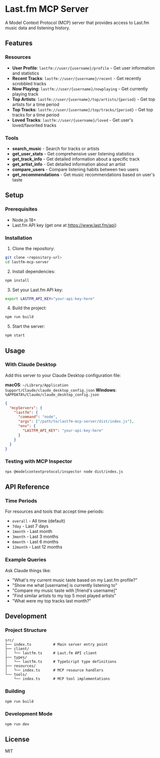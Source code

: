 # Last.fm MCP Server

A Model Context Protocol (MCP) server that provides access to Last.fm music data and listening history.

## Features

### Resources
- **User Profile**: `lastfm://user/{username}/profile` - Get user information and statistics
- **Recent Tracks**: `lastfm://user/{username}/recent` - Get recently scrobbled tracks
- **Now Playing**: `lastfm://user/{username}/nowplaying` - Get currently playing track
- **Top Artists**: `lastfm://user/{username}/top/artists/{period}` - Get top artists for a time period
- **Top Tracks**: `lastfm://user/{username}/top/tracks/{period}` - Get top tracks for a time period
- **Loved Tracks**: `lastfm://user/{username}/loved` - Get user's loved/favorited tracks

### Tools
- **search_music** - Search for tracks or artists
- **get_user_stats** - Get comprehensive user listening statistics
- **get_track_info** - Get detailed information about a specific track
- **get_artist_info** - Get detailed information about an artist
- **compare_users** - Compare listening habits between two users
- **get_recommendations** - Get music recommendations based on user's taste

## Setup

### Prerequisites
- Node.js 18+ 
- Last.fm API key (get one at https://www.last.fm/api)

### Installation

1. Clone the repository:
```bash
git clone <repository-url>
cd lastfm-mcp-server
```

2. Install dependencies:
```bash
npm install
```

3. Set your Last.fm API key:
```bash
export LASTFM_API_KEY="your-api-key-here"
```

4. Build the project:
```bash
npm run build
```

5. Start the server:
```bash
npm start
```

## Usage

### With Claude Desktop

Add this server to your Claude Desktop configuration file:

**macOS**: `~/Library/Application Support/Claude/claude_desktop_config.json`
**Windows**: `%APPDATA%/Claude/claude_desktop_config.json`

```json
{
  "mcpServers": {
    "lastfm": {
      "command": "node",
      "args": ["/path/to/lastfm-mcp-server/dist/index.js"],
      "env": {
        "LASTFM_API_KEY": "your-api-key-here"
      }
    }
  }
}
```

### Testing with MCP Inspector

```bash
npx @modelcontextprotocol/inspector node dist/index.js
```

## API Reference

### Time Periods
For resources and tools that accept time periods:
- `overall` - All time (default)
- `7day` - Last 7 days
- `1month` - Last month
- `3month` - Last 3 months  
- `6month` - Last 6 months
- `12month` - Last 12 months

### Example Queries

Ask Claude things like:
- "What's my current music taste based on my Last.fm profile?"
- "Show me what [username] is currently listening to"
- "Compare my music taste with [friend's username]"
- "Find similar artists to my top 5 most played artists"
- "What were my top tracks last month?"

## Development

### Project Structure
```
src/
├── index.ts          # Main server entry point
├── client/
│   └── lastfm.ts     # Last.fm API client
├── types/
│   └── lastfm.ts     # TypeScript type definitions
├── resources/
│   └── index.ts      # MCP resource handlers
└── tools/
    └── index.ts      # MCP tool implementations
```

### Building
```bash
npm run build
```

### Development Mode
```bash
npm run dev
```

## License

MIT